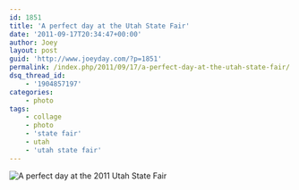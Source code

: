 ```yaml
---
id: 1851
title: 'A perfect day at the Utah State Fair'
date: '2011-09-17T20:34:47+00:00'
author: Joey
layout: post
guid: 'http://www.joeyday.com/?p=1851'
permalink: /index.php/2011/09/17/a-perfect-day-at-the-utah-state-fair/
dsq_thread_id:
    - '1904857197'
categories:
    - photo
tags:
    - collage
    - photo
    - 'state fair'
    - utah
    - 'utah state fair'
---
```


![A perfect day at the 2011 Utah State Fair](http://joeyday.com/wp-content/uploads/2011/09/utah-state-fair-2011-e1316313186370.jpg "utah-state-fair-2011")